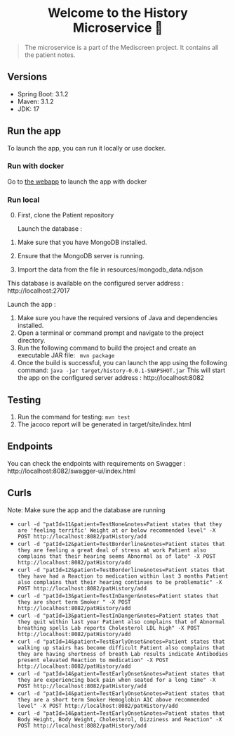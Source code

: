<h1 align="center">Welcome to the History Microservice 👋</h1>
<p>
</p>

> The microservice is a part of the Mediscreen project. It contains all the patient notes.

## Versions
- Spring Boot: 3.1.2
- Maven: 3.1.2
- JDK: 17

## Run the app

To launch the app, you can run it locally or use docker.

### Run with docker
Go to [the webapp](https://github.com/hisarandre/Mediscreen-webapp) to launch the app with docker

### Run local

0. First, clone the Patient repository

   Launch the database :
1. Make sure that you have MongoDB installed.
2. Ensure that the MongoDB server is running.
3. Import the data from the file in resources/mongodb_data.ndjson

This database is available on the configured server address : http://localhost:27017

Launch the app :
1. Make sure you have the required versions of Java and dependencies installed.
2. Open a terminal or command prompt and navigate to the project directory.
3. Run the following command to build the project and create an executable JAR file:
   ` mvn package`
4. Once the build is successful, you can launch the app using the following command:
   ` java -jar target/history-0.0.1-SNAPSHOT.jar `
   This will start the app on the configured server address : http://localhost:8082

## Testing

1. Run the command for testing: `mvn test`
2. The jacoco report will be generated in target/site/index.html

## Endpoints

You can check the endpoints with requirements on Swagger : 
http://localhost:8082/swagger-ui/index.html

## Curls
Note: Make sure the app and the database are running

- `curl -d "patId=11&patient=TestNone&notes=Patient states that they are 'feeling terrific' Weight at or below recommended level" -X POST http://localhost:8082/patHistory/add`
- `curl -d "patId=12&patient=TestBorderline&notes=Patient states that they are feeling a great deal of stress at work Patient also complains that their hearing seems Abnormal as of late" -X POST http://localhost:8082/patHistory/add`
- `curl -d "patId=12&patient=TestBorderline&notes=Patient states that they have had a Reaction to medication within last 3 months Patient also complains that their hearing continues to be problematic" -X POST http://localhost:8082/patHistory/add`
- `curl -d "patId=13&patient=TestInDanger&notes=Patient states that they are short term Smoker " -X POST http://localhost:8082/patHistory/add`
- `curl -d "patId=13&patient=TestInDanger&notes=Patient states that they quit within last year Patient also complains that of Abnormal breathing spells Lab reports Cholesterol LDL high" -X POST http://localhost:8082/patHistory/add`
- `curl -d "patId=14&patient=TestEarlyOnset&notes=Patient states that walking up stairs has become difficult Patient also complains that they are having shortness of breath Lab results indicate Antibodies present elevated Reaction to medication" -X POST http://localhost:8082/patHistory/add`
- `curl -d "patId=14&patient=TestEarlyOnset&notes=Patient states that they are experiencing back pain when seated for a long time" -X POST http://localhost:8082/patHistory/add`
- `curl -d "patId=14&patient=TestEarlyOnset&notes=Patient states that they are a short term Smoker Hemoglobin A1C above recommended level" -X POST http://localhost:8082/patHistory/add`
- `curl -d "patId=14&patient=TestEarlyOnset&notes=Patient states that Body Height, Body Weight, Cholesterol, Dizziness and Reaction" -X POST http://localhost:8082/patHistory/add`

